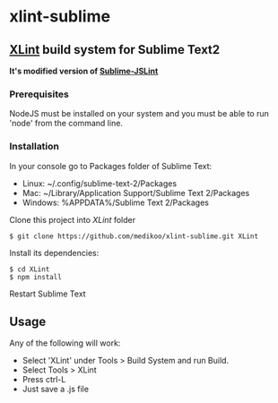 # xlint-sublime
## [XLint](https://github.com/medikoo/xlint) build system for Sublime Text2

__It's modified version of [Sublime-JSLint](https://github.com/darrenderidder/Sublime-JSLint)__

### Prerequisites

NodeJS must be installed on your system and you must be able to run 'node' from the command line.

### Installation

In your console go to Packages folder of Sublime Text:
* Linux: ~/.config/sublime-text-2/Packages
* Mac: ~/Library/Application Support/Sublime Text 2/Packages
* Windows: %APPDATA%/Sublime Text 2/Packages

Clone this project into _XLint_ folder

	$ git clone https://github.com/medikoo/xlint-sublime.git XLint

Install its dependencies:

	$ cd XLint
	$ npm install

Restart Sublime Text

Usage
-----
Any of the following will work:
   * Select 'XLint' under Tools > Build System and run Build.
   * Select Tools > XLint
   * Press ctrl-L
   * Just save a .js file

